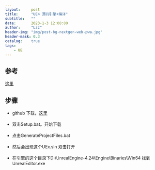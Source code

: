 ```yaml
---
layout:     post
title:      "UE4 源码引擎+编译"
subtitle:   ""
date:       2023-1-3 12:00:00
author:     "Lzz"
header-img: "img/post-bg-nextgen-web-pwa.jpg"
header-mask: 0.3
catalog:    true
tags:
    - UE
---
```


## 参考
[这里](https://zhuanlan.zhihu.com/p/107516361)

## 步骤
- github 下载，[这里](https://github.com/EpicGames/UnrealEngine)
<br><br>
- 双击Setup.bat。开始下载
<br><br>
- 点击GenerateProjectFiles.bat
<br><br>
- 然后会出现这个UEx.sln 双击打开
<br><br>
- 在引擎的这个目录下D:\UnrealEngine-4.24\Engine\Binaries\Win64 找到 UnrealEditor.exe
<br><br>

